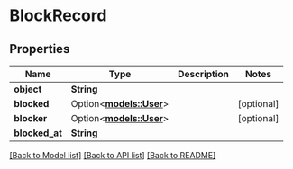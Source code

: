 # BlockRecord

## Properties

Name | Type | Description | Notes
------------ | ------------- | ------------- | -------------
**object** | **String** |  | 
**blocked** | Option<[**models::User**](User.md)> |  | [optional]
**blocker** | Option<[**models::User**](User.md)> |  | [optional]
**blocked_at** | **String** |  | 

[[Back to Model list]](../README.md#documentation-for-models) [[Back to API list]](../README.md#documentation-for-api-endpoints) [[Back to README]](../README.md)


